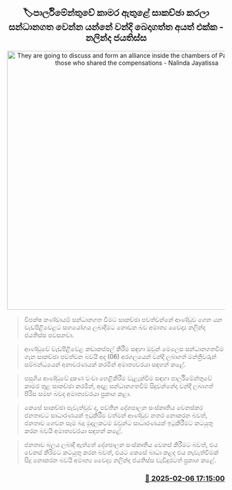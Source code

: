 <p align='center'><b><h2 align='center' title='They are going to discuss and form an alliance inside the chambers of Parliament with those who shared the compensations - Nalinda Jayatissa'>🏷පාර්ලිමේන්තුවේ කාමර ඇතුළේ සාකච්ඡා කරලා සන්ධානගත වෙන්න යන්නේ වන්දි බෙදාගත්ත අයත් එක්ක - නලින්ද ජයතිස්ස</h2></b></p>
<p align='center'><img src='https://helakuru.sgp1.cdn.digitaloceanspaces.com/esana/images/lib/nalinda-jayathissa-parliment.jpg' width='600' alt='They are going to discuss and form an alliance inside the chambers of Parliament with those who shared the compensations - Nalinda Jayatissa'></p>

> විපක්ෂ කණ්ඩායම් සන්ධානගත වීමට සාකච්ඡා පවත්වන්නේ ආණ්ඩුව ගෙන යන වැඩපිළිවෙළට සහයෝගය ලබාදීමට නොවන බව අමාත්‍ය වෛද්‍ය නලින්ද ජයතිස්ස පවසනවා.

> ආණ්ඩු​වේ වැඩපිළිවෙළ කඩාකප්පල් කිරීම සඳහා ඔවුන් මෙලෙස සන්ධානගතවීම ගැන සාකච්ඡා පවත්වන බවයි අද (06) අරගලයෙන් වන්දි ලබාගත් මන්ත්‍රීවරුන් සම්බන්ධයෙන් අනාවරණයක් කරමින් අමාත්‍යවරයා සඳහන් කළේ.

> පසුගිය ආණ්ඩුවේ දූෂණ වංචා හෙළිකිරීම වැළැක්වීම සඳහා පාර්ලිමේන්තුවේ කාමර තුළ සාකච්ඡා කරමින්, අදාළ සන්ධානගතවීම් සිදුවන්නේද වන්දි ලබාගත් පිරිස සමඟ බවද අමාත්‍යවරයා ප්‍රකාශ කළා.

> කෙසේ සාකච්ඡා පැවැත්වුව ද, පවතින දේශපාලන සංස්කෘතිය වෙනස්කර ජනතාව​ට සාධාරණයක් ඉටුකිරීම වත්මන් ආණ්ඩුව නතර නොකරන බවත්, ජනතාව ගෙවන සෑම බදු මුදලකට​ම ඔවුන්ට සාධාරණයක් ඉටුකිරීමට කටයුතු කරන බවයි අමාත්‍යවරයා සඳහන් කළේ.

> ජනතාව බලය ලබාදී ඇත්තේ දේශපාලන සංස්කෘතිය වෙනස් කිරීමට බවත්, එය වෙනස් කිරිමට කටයුතු කරන බවත්, එයට කෙසේ බාධා කළද එය නැවැත්වීමක් සිදු නොකරන බවයි අමාත්‍ය වෛද්‍ය නලින්ද ජයතිස්ස වැඩිදුරටත් ප්‍රකාශ ක​ළේ. 



<h3 align='right'><a href='https://www.helakuru.lk/esana/p/107234/'>📅 2025-02-06 17:15:00</a></h3>
